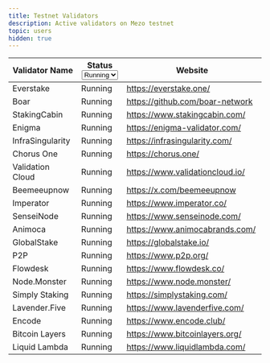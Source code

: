 ```yaml
---
title: Testnet Validators
description: Active validators on Mezo testnet
topic: users
hidden: true
---
```


<table><thead><tr><th width="242">Validator Name</th><th width="130">Status<select><option value="kho2A8rahGbq" label="Running" color="blue"></option></select></th><th width="340" data-type="content-ref">Website</th></tr></thead><tbody><tr><td>Everstake</td><td><span data-option="kho2A8rahGbq">Running</span></td><td><a href="https://everstake.one/">https://everstake.one/</a></td></tr><tr><td>Boar</td><td><span data-option="kho2A8rahGbq">Running</span></td><td><a href="https://github.com/boar-network">https://github.com/boar-network</a></td></tr><tr><td>StakingCabin</td><td><span data-option="kho2A8rahGbq">Running</span></td><td><a href="https://www.stakingcabin.com/">https://www.stakingcabin.com/</a></td></tr><tr><td>Enigma</td><td><span data-option="kho2A8rahGbq">Running</span></td><td><a href="https://enigma-validator.com/">https://enigma-validator.com/</a></td></tr><tr><td>InfraSingularity</td><td><span data-option="kho2A8rahGbq">Running</span></td><td><a href="https://infrasingularity.com/">https://infrasingularity.com/</a></td></tr><tr><td>Chorus One</td><td><span data-option="kho2A8rahGbq">Running</span></td><td><a href="https://chorus.one/">https://chorus.one/</a></td></tr><tr><td>Validation Cloud</td><td><span data-option="kho2A8rahGbq">Running</span></td><td><a href="https://www.validationcloud.io/">https://www.validationcloud.io/</a></td></tr><tr><td>Beemeeupnow</td><td><span data-option="kho2A8rahGbq">Running</span></td><td><a href="https://x.com/beemeeupnow">https://x.com/beemeeupnow</a></td></tr><tr><td>Imperator</td><td><span data-option="kho2A8rahGbq">Running</span></td><td><a href="https://www.imperator.co/">https://www.imperator.co/</a></td></tr><tr><td>SenseiNode</td><td><span data-option="kho2A8rahGbq">Running</span></td><td><a href="https://www.senseinode.com/">https://www.senseinode.com/</a></td></tr><tr><td>Animoca</td><td><span data-option="kho2A8rahGbq">Running</span></td><td><a href="https://www.animocabrands.com/">https://www.animocabrands.com/</a></td></tr><tr><td>GlobalStake</td><td><span data-option="kho2A8rahGbq">Running</span></td><td><a href="https://globalstake.io/">https://globalstake.io/</a></td></tr><tr><td>P2P</td><td><span data-option="kho2A8rahGbq">Running</span></td><td><a href="https://www.p2p.org/">https://www.p2p.org/</a></td></tr><tr><td>Flowdesk</td><td><span data-option="kho2A8rahGbq">Running</span></td><td><a href="https://www.flowdesk.co/">https://www.flowdesk.co/</a></td></tr><tr><td>Node.Monster</td><td><span data-option="kho2A8rahGbq">Running</span></td><td><a href="https://www.node.monster/">https://www.node.monster/</a></td></tr><tr><td>Simply Staking</td><td><span data-option="kho2A8rahGbq">Running</span></td><td><a href="https://simplystaking.com/">https://simplystaking.com/</a></td></tr><tr><td>Lavender.Five</td><td><span data-option="kho2A8rahGbq">Running</span></td><td><a href="https://www.lavenderfive.com/">https://www.lavenderfive.com/</a></td></tr><tr><td>Encode</td><td><span data-option="kho2A8rahGbq">Running</span></td><td><a href="https://www.encode.club/">https://www.encode.club/</a></td></tr><tr><td>Bitcoin Layers</td><td><span data-option="kho2A8rahGbq">Running</span></td><td><a href="https://www.bitcoinlayers.org/">https://www.bitcoinlayers.org/</a></td></tr><tr><td>Liquid Lambda</td><td><span data-option="kho2A8rahGbq">Running</span></td><td><a href="https://www.liquidlambda.com/">https://www.liquidlambda.com/</a></td></tr></tbody></table>